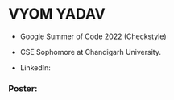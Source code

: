 # VYOM YADAV

- Google Summer of Code 2022 (Checkstyle)
- CSE Sophomore at Chandigarh University.

- LinkedIn: 

### Poster:

